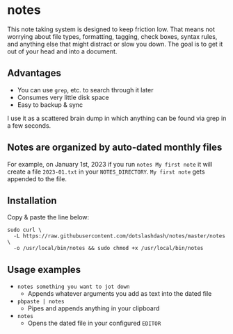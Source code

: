# notes

This note taking system is designed to keep friction low. That means not
worrying about file types, formatting, tagging, check boxes, syntax rules, and
anything else that might distract or slow you down. The goal is to get it out
of your head and into a document.

## Advantages
- You can use `grep`, etc. to search through it later
- Consumes very little disk space
- Easy to backup & sync

I use it as a scattered brain dump in which anything can be found via grep in a
few seconds.

## Notes are organized by auto-dated monthly files

For example, on January 1st, 2023 if you run `notes My first note` it will
create a file `2023-01.txt` in your `NOTES_DIRECTORY`. `My first note` gets
appended to the file.

## Installation
Copy & paste the line below:
```
sudo curl \
  -L https://raw.githubusercontent.com/dotslashdash/notes/master/notes \
  -o /usr/local/bin/notes && sudo chmod +x /usr/local/bin/notes
```

## Usage examples

- `notes something you want to jot down`
  - Appends whatever arguments you add as text into the dated file
- `pbpaste | notes`
  - Pipes and appends anything in your clipboard
- `notes`
  - Opens the dated file in your configured `EDITOR`
